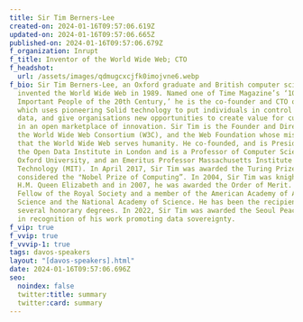 ```yaml
---
title: Sir Tim Berners-Lee
created-on: 2024-01-16T09:57:06.619Z
updated-on: 2024-01-16T09:57:06.665Z
published-on: 2024-01-16T09:57:06.679Z
f_organization: Inrupt
f_title: Inventor of the World Wide Web; CTO
f_headshot:
  url: /assets/images/qdmugcxcjfk0imojvne6.webp
f_bio: Sir Tim Berners-Lee, an Oxford graduate and British computer scientist,
  invented the World Wide Web in 1989. Named one of Time Magazine’s ‘100 Most
  Important People of the 20th Century,’ he is the co-founder and CTO of Inrupt,
  which uses pioneering Solid technology to put individuals in control of their
  data, and give organisations new opportunities to create value for customers
  in an open marketplace of innovation. Sir Tim is the Founder and Director of
  the World Wide Web Consortium (W3C), and the Web Foundation whose mission is
  that the World Wide Web serves humanity. He co-founded, and is President of
  the Open Data Institute in London and is a Professor of Computer Science at
  Oxford University, and an Emeritus Professor Massachusetts Institute of
  Technology (MIT). In April 2017, Sir Tim was awarded the Turing Prize which is
  considered the "Nobel Prize of Computing”. In 2004, Sir Tim was knighted by
  H.M. Queen Elizabeth and in 2007, he was awarded the Order of Merit. He is a
  Fellow of the Royal Society and a member of the American Academy of Arts and
  Science and the National Academy of Science. He has been the recipient of
  several honorary degrees. In 2022, Sir Tim was awarded the Seoul Peace Prize
  in recognition of his work promoting data sovereignty.
f_vip: true
f_vvip: true
f_vvvip-1: true
tags: davos-speakers
layout: "[davos-speakers].html"
date: 2024-01-16T09:57:06.696Z
seo:
  noindex: false
  twitter:title: summary
  twitter:card: summary
---
```

